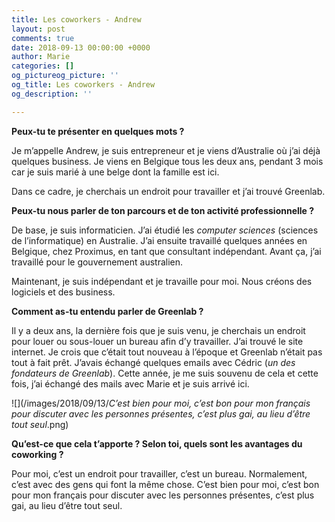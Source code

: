 ```yaml
---
title: Les coworkers - Andrew
layout: post
comments: true
date: 2018-09-13 00:00:00 +0000
author: Marie
categories: []
og_pictureog_picture: ''
og_title: Les coworkers - Andrew
og_description: ''

---
```

**Peux-tu te présenter en quelques mots ?**

Je m’appelle Andrew, je suis entrepreneur et je viens d’Australie où j’ai déjà quelques business. Je viens en Belgique tous les deux ans, pendant 3 mois car je suis marié à une belge dont la famille est ici.

Dans ce cadre, je cherchais un endroit pour travailler et j’ai trouvé Greenlab.

<!--more-->

**Peux-tu nous parler de ton parcours et de ton activité professionnelle ?**

De base, je suis informaticien. J’ai étudié les _computer sciences_ (sciences de l’informatique) en Australie. J’ai ensuite travaillé quelques années en Belgique, chez Proximus, en tant que consultant indépendant. Avant ça, j’ai travaillé pour le gouvernement australien.

Maintenant, je suis indépendant et je travaille pour moi. Nous créons des logiciels et des business.

**Comment as-tu entendu parler de Greenlab ?**

Il y a deux ans, la dernière fois que je suis venu, je cherchais un endroit pour louer ou sous-louer un bureau afin d’y travailler. J’ai trouvé le site internet. Je crois que c’était tout nouveau à l’époque et Greenlab n’était pas tout à fait prêt. J’avais échangé quelques emails avec Cédric (_un des fondateurs de Greenlab_). Cette année, je me suis souvenu de cela et cette fois, j’ai échangé des mails avec Marie et je suis arrivé ici.

![](/images/2018/09/13/_C’est bien pour moi, c’est bon pour mon français pour discuter avec les personnes présentes, c’est plus gai, au lieu d’être tout seul_.png)

**Qu’est-ce que cela t’apporte ? Selon toi, quels sont les avantages du coworking ?**

Pour moi, c’est un endroit pour travailler, c’est un bureau. Normalement, c’est avec des gens qui font la même chose. C’est bien pour moi, c’est bon pour mon français pour discuter avec les personnes présentes, c’est plus gai, au lieu d’être tout seul.